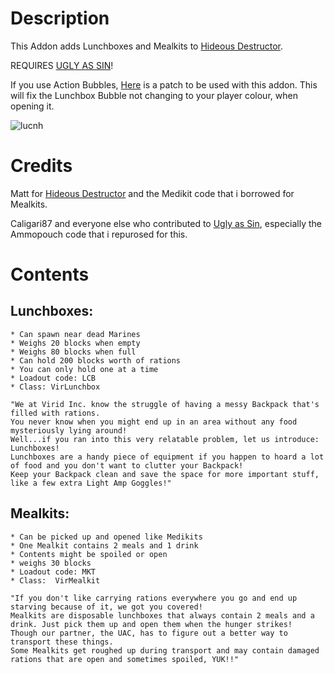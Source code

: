 # Description
This Addon adds Lunchboxes and Mealkits to [Hideous Destructor](https://codeberg.org/mc776/HideousDestructor). 

REQUIRES [UGLY AS SIN](https://github.com/caligari87/Ugly-as-Sin)!

If you use Action Bubbles, [Here](https://github.com/Slogstin/HD_Lunchboxes_Bubbles_Patch) is a patch to be used with this addon.
This will fix the Lunchbox Bubble not changing to your player colour, when opening it.

![lucnh](https://github.com/user-attachments/assets/08703b34-9b22-4e0e-8799-baa3b5b7aa41)


# Credits
Matt for [Hideous Destructor](https://codeberg.org/mc776/HideousDestructor) and the Medikit code that i borrowed for Mealkits.

Caligari87 and everyone else who contributed to [Ugly as Sin](https://github.com/caligari87/Ugly-as-Sin), especially the Ammopouch code that i repurosed for this.


# Contents
## Lunchboxes:
    * Can spawn near dead Marines
    * Weighs 20 blocks when empty
    * Weighs 80 blocks when full
    * Can hold 200 blocks worth of rations
    * You can only hold one at a time
    * Loadout code: LCB
    * Class: VirLunchbox

    "We at Virid Inc. know the struggle of having a messy Backpack that's filled with rations. 
    You never know when you might end up in an area without any food mysteriously lying around! 
    Well...if you ran into this very relatable problem, let us introduce: Lunchboxes!
    Lunchboxes are a handy piece of equipment if you happen to hoard a lot of food and you don't want to clutter your Backpack!
    Keep your Backpack clean and save the space for more important stuff, like a few extra Light Amp Goggles!"
    

## Mealkits:
    * Can be picked up and opened like Medikits
    * One Mealkit contains 2 meals and 1 drink
    * Contents might be spoiled or open
    * weighs 30 blocks
    * Loadout code: MKT
    * Class:  VirMealkit

    "If you don't like carrying rations everywhere you go and end up starving because of it, we got you covered!
    Mealkits are disposable lunchboxes that always contain 2 meals and a drink. Just pick them up and open them when the hunger strikes!
    Though our partner, the UAC, has to figure out a better way to transport these things.
    Some Mealkits get roughed up during transport and may contain damaged rations that are open and sometimes spoiled, YUK!!"

